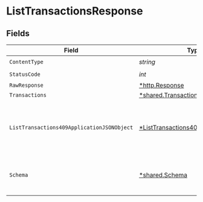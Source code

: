 # ListTransactionsResponse


## Fields

| Field                                                                                                | Type                                                                                                 | Required                                                                                             | Description                                                                                          |
| ---------------------------------------------------------------------------------------------------- | ---------------------------------------------------------------------------------------------------- | ---------------------------------------------------------------------------------------------------- | ---------------------------------------------------------------------------------------------------- |
| `ContentType`                                                                                        | *string*                                                                                             | :heavy_check_mark:                                                                                   | N/A                                                                                                  |
| `StatusCode`                                                                                         | *int*                                                                                                | :heavy_check_mark:                                                                                   | N/A                                                                                                  |
| `RawResponse`                                                                                        | [*http.Response](https://pkg.go.dev/net/http#Response)                                               | :heavy_minus_sign:                                                                                   | N/A                                                                                                  |
| `Transactions`                                                                                       | [*shared.Transactions](../../models/shared/transactions.md)                                          | :heavy_minus_sign:                                                                                   | Success                                                                                              |
| `ListTransactions409ApplicationJSONObject`                                                           | [*ListTransactions409ApplicationJSON](../../models/operations/listtransactions409applicationjson.md) | :heavy_minus_sign:                                                                                   | The data type's dataset has not been requested or is still syncing.                                  |
| `Schema`                                                                                             | [*shared.Schema](../../models/shared/schema.md)                                                      | :heavy_minus_sign:                                                                                   | Your `query` parameter was not correctly formed                                                      |